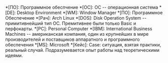 *[ПО]: Программное обеспчение
*[ОС]: ОС -- операционная система
*[DE]: Desktop Environment
*[WM]: Window Manager
*[ПО]: Программное Обеспечение
*[Рач]: Arch Linux
*[DOS]: Disk Operation System -- примитивнейший тип ОС. Премитивнее были только Basic и перфокарты.
*[PC]: Personal Computer
*[IBM]: International Business Machines --  американская компания, один из крупнейших в мире производителей и поставщиков аппаратного и программного обеспечения
*[MS]: Microsoft
*[Кейс]: Case: ситуация, взятая практики, реальный случай. Подразумевается опыт работы над теоретическими идеями.
